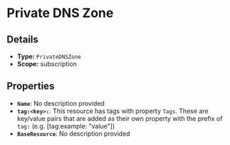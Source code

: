 # Private DNS Zone

## Details

- **Type:** `PrivateDNSZone`
- **Scope:** subscription

## Properties

- **`Name`**: No description provided
- **`tag:<key>:`**: This resource has tags with property `Tags`. These are key/value pairs that are
	added as their own property with the prefix of `tag:` (e.g. [tag:example: "value"]) 
- **`BaseResource`**: No description provided
